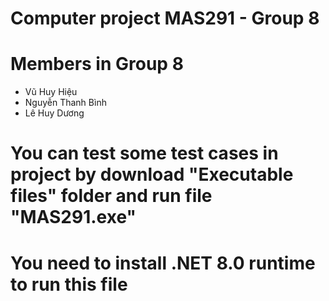 # Computer project MAS291 - Group 8

# Members in Group 8
- Vũ Huy Hiệu
- Nguyễn Thanh Bình
- Lê Huy Dương


# You can test some test cases in project by download "Executable files" folder and run file "MAS291.exe"
# You need to install .NET 8.0 runtime to run this file
